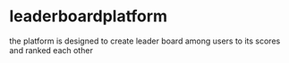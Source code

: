 # leaderboardplatform
the platform is designed to create leader board among users to its scores and ranked each other
